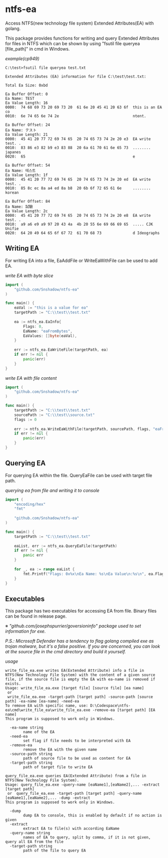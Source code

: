 # ntfs-ea
Access NTFS(new technology file system) Extended Attributes(EA) with golang.

This package provides functions for writing and query Extended Attributes for files in NTFS which can be shown by using "fsutil file queryea [file_path]" in cmd in Windows.

_example(cp949)_
~~~
C:\test>fsutil file queryea test.txt

Extended Attributes (EA) information for file C:\test\test.txt:

Total Ea Size: 0xbd

Ea Buffer Offset: 0
Ea Name: TEST
Ea Value Length: 16
0000:  74 68 69 73 20 69 73 20  61 6e 20 45 41 20 63 6f  this is an EA co
0010:  6e 74 65 6e 74 2e                                 ntent.

Ea Buffer Offset: 24
Ea Name: テスト
Ea Value Length: 21
0000:  45 41 20 77 72 69 74 65  20 74 65 73 74 2e 20 e3  EA write test. .
0010:  83 86 e3 82 b9 e3 83 88  20 6a 61 70 61 6e 65 73  ........ japanes
0020:  65                                                e

Ea Buffer Offset: 54
Ea Name: 테스트
Ea Value Length: 1f
0000:  45 41 20 77 72 69 74 65  20 74 65 73 74 2e 20 ed  EA write test. .
0010:  85 8c ec 8a a4 ed 8a b8  20 6b 6f 72 65 61 6e     ........ korean

Ea Buffer Offset: 84
Ea Name: 試驗
Ea Value Length: 2c
0000:  45 41 20 77 72 69 74 65  20 74 65 73 74 2e 20 e8  EA write test. .
0010:  a9 a6 e9 a9 97 20 43 4a  4b 20 55 6e 69 66 69 65  ..... CJK Unifie
0020:  64 20 49 64 65 6f 67 72  61 70 68 73              d Ideographs
~~~

## Writing EA
For writing EA into a file, EaAddFile or WriteEaWithFile can be used to add EA.

_write EA with byte slice_
```go
import (
	"github.com/Snshadow/ntfs-ea"
)

func main() {
	eaVal := "this is a value for ea"
	targetPath := "C:\\test\\test.txt"
	
	ea := ntfs_ea.EaInfo{
		Flags: 0,
		EaName: "eaFromBytes",
		EaValues: []byte(eaVal),
	}
	
	err := ntfs_ea.EaWriteFile(targetPath, ea)
	if err != nil {
		panic(err)
	}	
}
```

_write EA with file content_
```go
import (
	"github.com/Snshadow/ntfs-ea"
)

func main() {
	targetPath := "C:\\test\\test.txt"
	sourcePath := "C:\\test\\source.txt"
	flags := 0
	
	err := ntfs_ea.WriteEaWithFile(targetPath, sourcePath, flags, "eaFromFile")
	if err != nil {
		panic(err)
	}
}
```

## Querying EA
For querying EA within the file. QueryEaFile can be used with target file path.

_querying ea from file and writing it to console_
```go
import (
	"encoding/hex"
	"fmt"
	
	"github.com/Snshadow/ntfs-ea"
)

func main() {
    targetPath := "C:\\test\\test.txt"
	
	eaList, err := ntfs_ea.QueryEaFile(targetPath)
	if err != nil {
		panic err
	}
	
	for _, ea := range eaList {
		fmt.Printf("Flags: 0x%x\nEa Name: %s\nEa Value\n:%s\n", ea.Flags, ea.EaName, hex.Dump(ea.EaValue))
	}
}
```

## Executables
This package has two executables for accessing EA from file. Binary files can be found in release page.

※ _"github.com/josephspurrier/goversioninfo" package used to set information for exe._

_P.S.: Microsoft Defender has a tendency to flag golang compiled exe as trojan malware, but it's a false positive. If you are concerned, you can look at the source file in the cmd directory and build it yourself._

_usage_
~~~
write_file_ea.exe writes EA(Extended Attribute) info a file in NTFS(New Technology File System) with the content of a given source file, if the source file is empty the EA with ea-name is removed if exists.
Usage: write_file_ea.exe [target file] [source file] [ea name]
 or
 write_file_ea.exe -target-path [target path] -source-path [source path] -ea-name [ea-name] -need-ea
To remove EA with specific name, use: D:\Codespace\ntfs-ea\cmd\write_file_ea\write_file_ea.exe -remove-ea [target path] [EA name]
This program is supposed to work only in Windows.

  -ea-name string
        name of the EA
  -need-ea
        set flag if file needs to be interpreted with EA
  -remove-ea
        remove the EA with the given name
  -source-path string
        path of source file to be used as content for EA
  -target-path string
        path of target file to write EA
~~~
~~~
query_file_ea.exe queries EA(Extended Attribute) from a file in NTFS(New Technology File System).
Usage: query_file_ea.exe -query-name [eaName1],[eaName2],... -extract [target path]
 or  query_file_ea.exe -target-path [target path] -query-name [eaName1],[eaName2],... -dump -extract
This program is supposed to work only in Windows.

  -dump
        dump EA to console, this is enabled by default if no action is given
  -extract
        extract EA to file(s) with according EaName
  -query-name string
        names of EA to query, split by comma, if it is not given, query all EA from the file
  -target-path string
        path of the file to query EA
~~~
